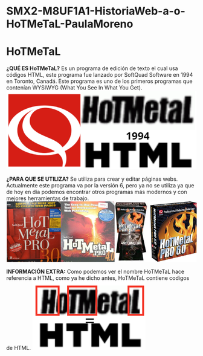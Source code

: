 # SMX2-M8UF1A1-HistoriaWeb-a-o-HoTMeTaL-PaulaMoreno
# HoTMeTaL

**¿QUÉ ES HoTMeTaL?**
Es un programa de edición de texto el cual usa códigos HTML, este programa fue lanzado por SoftQuad Software en 1994 en Toronto, Canadá. Este programa es uno de los primeros programas que contenían WYSIWYG (What You See In What  You Get).
![Imagen HTML, softquad software y hotmetal](https://github.com/paulamoreno27/SMX2-M8UF1A1-HistoriaWeb-a-o-HoTMeTaL-PaulaMoreno/blob/main/Captura%20de%20pantalla%202023-10-05%20223245.png "Imagen HTML, softquad software y hotmetal")


**¿PARA QUE SE UTILIZA?**
Se utiliza para crear y editar páginas webs. Actualmente este programa va por la versión 6, pero ya no se utiliza ya que de hoy en día podemos encontrar otros programas más modernos y con mejores herramientas de trabajo.
![Imagen versiones de HoTMeTaL](https://github.com/paulamoreno27/SMX2-M8UF1A1-HistoriaWeb-a-o-HoTMeTaL-PaulaMoreno/blob/main/Captura%20de%20pantalla%202023-10-05%20224226.png "Imagen versiones de HoTMeTaL")


**INFORMACIÓN EXTRA:**
Como podemos ver el nombre HoTMeTaL hace referencia a HTML, como ya he dicho antes, HoTMeTaL contiene codigos de HTML.
![Imagen HoTMeTaL=HTML](https://github.com/paulamoreno27/SMX2-M8UF1A1-HistoriaWeb-a-o-HoTMeTaL-PaulaMoreno/blob/main/Captura%20de%20pantalla%202023-10-05%20225245.png "Imagen HoTMeTaL=HTML")
